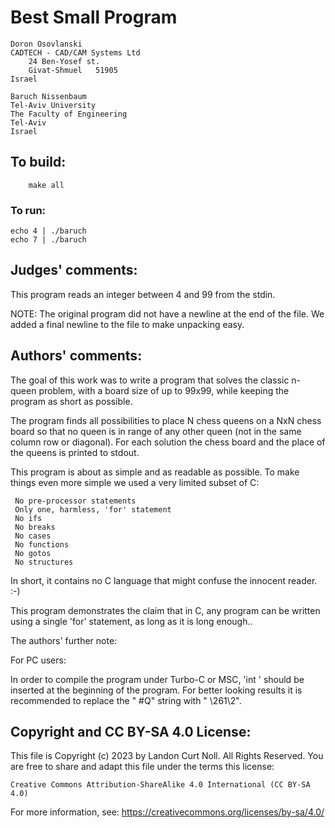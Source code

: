 # Best Small Program

	Doron Osovlanski
	CADTECH - CAD/CAM Systems Ltd
        24 Ben-Yosef st.
        Givat-Shmuel   51905
	Israel

	Baruch Nissenbaum
	Tel-Aviv University
	The Faculty of Engineering
	Tel-Aviv
	Israel

## To build:

        make all

### To run:

	echo 4 | ./baruch
	echo 7 | ./baruch

## Judges' comments:

This program reads an integer between 4 and 99 from the stdin.

NOTE: The original program did not have a newline at the end of the file.  We
added a final newline to the file to make unpacking easy.

## Authors' comments:

The goal of this work was to write a program that solves the
classic n-queen problem, with a board size of up to 99x99, while
keeping the program as short as possible.

The program finds all possibilities to place N chess queens on
a NxN chess board so that no queen is in range of any other queen
(not in the same column row or diagonal).  For each solution the
chess board and the place of the queens is printed to stdout.


This program is about as simple and as readable as possible.
To make things even more simple we used a very limited subset of C:

     No pre-processor statements
     Only one, harmless, 'for' statement
     No ifs
     No breaks
     No cases
     No functions
     No gotos
     No structures

In short, it contains no C language that might confuse the
innocent reader.  :-)


This program demonstrates the claim that in C, any program
can be written using a single 'for' statement, as long as it is
long enough..

The authors' further note:

For PC users:

In order to compile the program under Turbo-C or MSC, 'int '
should be inserted at the beginning of the program.
For better looking results it is recommended to replace the " #Q"
string with " \261\2".

## Copyright and CC BY-SA 4.0 License:

This file is Copyright (c) 2023 by Landon Curt Noll.  All Rights Reserved.
You are free to share and adapt this file under the terms this license:

    Creative Commons Attribution-ShareAlike 4.0 International (CC BY-SA 4.0)

For more information, see: https://creativecommons.org/licenses/by-sa/4.0/
